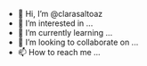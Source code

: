 - 👋 Hi, I’m @clarasaltoaz
- 👀 I’m interested in ...
- 🌱 I’m currently learning ...
- 💞️ I’m looking to collaborate on ...
- 📫 How to reach me ...

<!---
clarasaltoaz/clarasaltoaz is a ✨ special ✨ repository because its `README.md` (this file) appears on your GitHub profile.
You can click the Preview link to take a look at your changes.
--->
